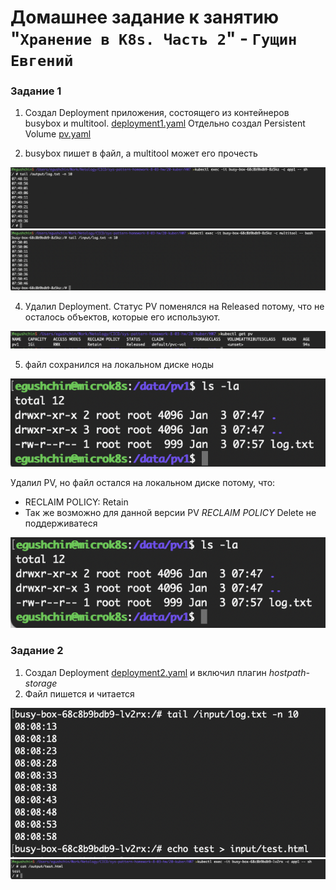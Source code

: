 # Домашнее задание к занятию "`Хранение в K8s. Часть 2`" - `Гущин Евгений`

### Задание 1

1. Создал Deployment приложения, состоящего из контейнеров busybox и multitool. [deployment1.yaml](./deployment1.yaml)
Отдельно создал Persistent Volume [pv.yaml](./pv.yaml)


3. busybox пишет в файл, а multitool может его прочесть

![task2](../../img/20-kuber/HW7/task1_1.png)  
![task2](../../img/20-kuber/HW7/task1_2.png)  

4. Удалил Deployment. Статус PV поменялся на Released потому, что не осталось объектов, которые его используют.

![task2](../../img/20-kuber/HW7/task1_3.png)

5. файл сохранился на локальном диске ноды

![task2](../../img/20-kuber/HW7/task1_4.png)

Удалил PV, но файл остался на локальном диске потому, что:
- RECLAIM POLICY: Retain
- Так же возможно для данной версии PV *RECLAIM POLICY* Delete не поддерживатеся

![task2](../../img/20-kuber/HW7/task1_5.png)

### Задание 2

1. Создал Deployment [deployment2.yaml](./deployment2.yaml) и включил плагин *hostpath-storage*
2. Файл пишется и читается

![task2](../../img/20-kuber/HW7/task2_1.png)
![task2](../../img/20-kuber/HW7/task2_2.png)




